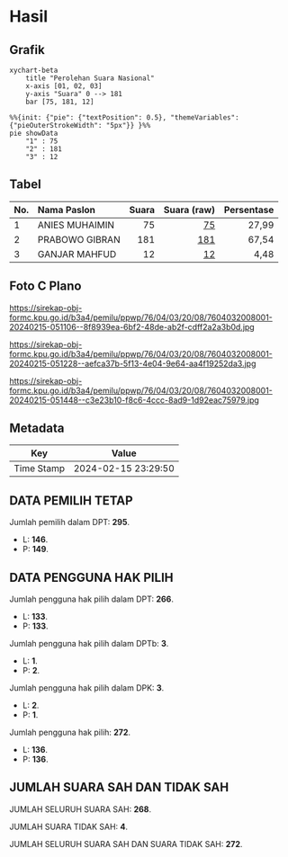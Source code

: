 # Hasil

## Grafik

```mermaid
xychart-beta
    title "Perolehan Suara Nasional"
    x-axis [01, 02, 03]
    y-axis "Suara" 0 --> 181
    bar [75, 181, 12]
```

```mermaid
%%{init: {"pie": {"textPosition": 0.5}, "themeVariables": {"pieOuterStrokeWidth": "5px"}} }%%
pie showData
    "1" : 75
    "2" : 181
    "3" : 12
```

## Tabel

| No. | Nama Paslon    | Suara | Suara (raw) | Persentase |
|:--- |:-------------- | -----:| -----------:| ----------:|
| 1   | ANIES MUHAIMIN | 75    | [75][p-1]   | 27,99      |
| 2   | PRABOWO GIBRAN | 181   | [181][p-2]  | 67,54      |
| 3   | GANJAR MAHFUD  | 12    | [12][p-3]   | 4,48       |


[p-1]: https://github.com/gigit-pemilu/pemilu-2024/blob/main/pilpres/hitung-suara/sub/76-sulawesi-barat/sub/04-polewali-mandar/sub/03-wonomulyo/sub/2008-sugihwaras/sub/001-tps/sub/paslon-1.txt
[p-2]: https://github.com/gigit-pemilu/pemilu-2024/blob/main/pilpres/hitung-suara/sub/76-sulawesi-barat/sub/04-polewali-mandar/sub/03-wonomulyo/sub/2008-sugihwaras/sub/001-tps/sub/paslon-2.txt
[p-3]: https://github.com/gigit-pemilu/pemilu-2024/blob/main/pilpres/hitung-suara/sub/76-sulawesi-barat/sub/04-polewali-mandar/sub/03-wonomulyo/sub/2008-sugihwaras/sub/001-tps/sub/paslon-3.txt

## Foto C Plano

https://sirekap-obj-formc.kpu.go.id/b3a4/pemilu/ppwp/76/04/03/20/08/7604032008001-20240215-051106--8f8939ea-6bf2-48de-ab2f-cdff2a2a3b0d.jpg

https://sirekap-obj-formc.kpu.go.id/b3a4/pemilu/ppwp/76/04/03/20/08/7604032008001-20240215-051228--aefca37b-5f13-4e04-9e64-aa4f19252da3.jpg

https://sirekap-obj-formc.kpu.go.id/b3a4/pemilu/ppwp/76/04/03/20/08/7604032008001-20240215-051448--c3e23b10-f8c6-4ccc-8ad9-1d92eac75979.jpg


## Metadata

| Key        | Value               |
| ---------- | ------------------- |
| Time Stamp | 2024-02-15 23:29:50 |


## DATA PEMILIH TETAP

Jumlah pemilih dalam DPT: **295**.
 * L: **146**.
 * P: **149**.

## DATA PENGGUNA HAK PILIH

Jumlah pengguna hak pilih dalam DPT: **266**.
 * L: **133**.
 * P: **133**.

Jumlah pengguna hak pilih dalam DPTb: **3**.
 * L: **1**.
 * P: **2**.

Jumlah pengguna hak pilih dalam DPK: **3**.
 * L: **2**.
 * P: **1**.

Jumlah pengguna hak pilih: **272**.
 * L: **136**.
 * P: **136**.

## JUMLAH SUARA SAH DAN TIDAK SAH

JUMLAH SELURUH SUARA SAH: **268**.

JUMLAH SUARA TIDAK SAH: **4**.

JUMLAH SELURUH SUARA SAH DAN SUARA TIDAK SAH: **272**.


